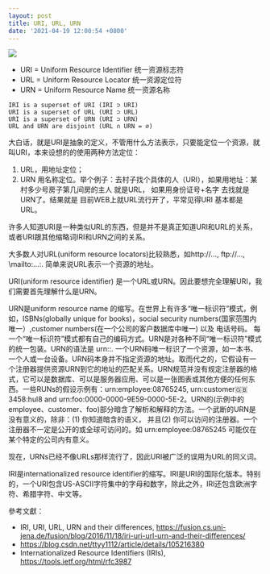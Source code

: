```yaml
---
layout: post
title: URI, URL, URN
date: '2021-04-19 12:00:54 +0800'
---
```


![](https://i.imgur.com/YcdVaKb.png)
* URI = Uniform Resource Identifier 统一资源标志符
* URL = Uniform Resource Locator 统一资源定位符
* URN = Uniform Resource Name 统一资源名称

```
IRI is a superset of URI (IRI ⊃ URI)
URI is a superset of URL (URI ⊃ URL)
URI is a superset of URN (URI ⊃ URN)
URL and URN are disjoint (URL ∩ URN = ∅)
```
 
大白话，就是URI是抽象的定义，不管用什么方法表示，只要能定位一个资源，就叫URI，本来设想的的使用两种方法定位：
1. URL，用地址定位；
2. URN 用名称定位。举个例子：去村子找个具体的人（URI），如果用地址：某村多少号房子第几间房的主人 就是URL， 如果用身份证号+名字 去找就是URN了。结果就是 目前WEB上就URL流行开了，平常见得URI 基本都是URL。

许多人知道URI是一种类似URL的东西，但是并不是真正知道URI和URL的关系，或者URI跟其他缩略词IRI和URN之间的关系。

大多数人对URL(uniform resource locators)比较熟悉，如http://…, ftp://…, \mailto:…​:. 简单来说URL表示一个资源的地址。

URI(uniform resource identifier) 是一个URL或URN。因此要想完全理解URI，我们需要首先理解什么是URN。

URN是uniform resource name 的缩写。在世界上有许多“唯一标识符”模式，例如，ISBNs(globally unique for books)，social security numbers(国家范围内唯一）,customer numbers(在一个公司的客户数据库中唯一) 以及 电话号码。 每一个“唯一标识符”模式都有自己的编码方式。URN是对各种不同“唯一标识符”模式的统一包装。URN的语法是 urn:<scheme-name>:<unique-identifier>. 一个URN码唯一标识了一个资源，如一本书、一个人或一台设备。URN码本身并不指定资源的地址。取而代之的，它假设有一个注册器提供资源URN到它的地址的匹配关系。URN规范并没有规定注册器的格式，它可以是数据库、可以是服务器应用、可以是一张图表或其他方便的任何东西。一些RUNs的假设示例有：urn:employee:08765245, urn:customer:uk:3458:hul8 and urn:foo:0000-0000-9E59-0000-5E-2。URN的<scheme-name>(示例中的employee、customer、foo)部分暗含了解析和解释<unique-identifier>的方法。一个武断的URN是没有意义的，除非：(1) 你知道<scheme-name>暗含的语义， 并且(2) 你可以访问<scheme-name>的注册器。一个注册器不一定是公开的或全球可访问的。如 urn:employee:08765245 可能仅在某个特定的公司内有意义。

现在，URNs已经不像URLs那样流行了，因此URI被广泛的误用为URL的同义词。

IRI是internationalized resource identifier的缩写。IRI是URI的国际化版本。特别的，一个URI包含US-ASCII字符集中的字母和数字，除此之外，IRI还包含欧洲字符、希腊字符、中文等。


參考文獻：
* IRI, URI, URL, URN and their differences, https://fusion.cs.uni-jena.de/fusion/blog/2016/11/18/iri-uri-url-urn-and-their-differences/
* https://blog.csdn.net/ttyy1112/article/details/105216380
*  Internationalized Resource Identifiers (IRIs), https://tools.ietf.org/html/rfc3987